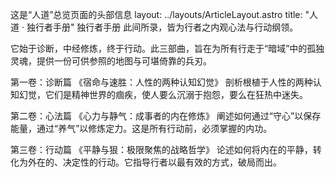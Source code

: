 这是“人道”总览页面的头部信息
layout: ../layouts/ArticleLayout.astro title: "人道 · 独行者手册"
独行者手册
此间所录，皆为行者之内观心法与行动纲领。

它始于诊断，中经修炼，终于行动。此三部曲，旨在为所有行走于“暗域”中的孤独灵魂，提供一份可供参照的地图与可堪倚靠的兵刃。

第一卷：诊断篇
《宿命与速胜：人性的两种认知幻觉》
剖析根植于人性的两种认知幻觉，它们是精神世界的痼疾，使人要么沉溺于抱怨，要么在狂热中迷失。

第二卷：心法篇
《心力与静气：成事者的内在修炼》
阐述如何通过“守心”以保存能量，通过“养气”以修炼定力。这是所有行动前，必须掌握的内功。

第三卷：行动篇
《平静与狠：极限聚焦的战略哲学》
论述如何将内在的平静，转化为外在的、决定性的行动。它指导行者以最有效的方式，破局而出。